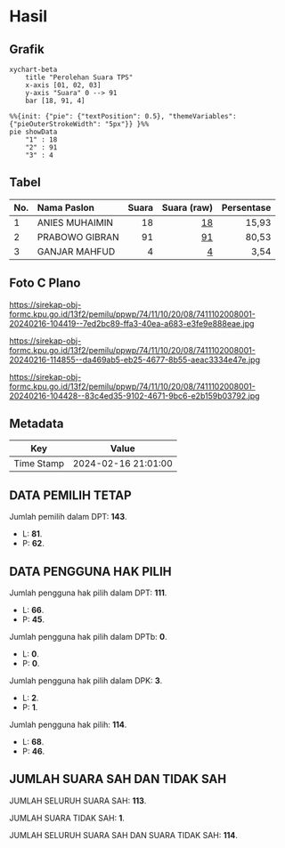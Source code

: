 # Hasil

## Grafik

```mermaid
xychart-beta
    title "Perolehan Suara TPS"
    x-axis [01, 02, 03]
    y-axis "Suara" 0 --> 91
    bar [18, 91, 4]
```

```mermaid
%%{init: {"pie": {"textPosition": 0.5}, "themeVariables": {"pieOuterStrokeWidth": "5px"}} }%%
pie showData
    "1" : 18
    "2" : 91
    "3" : 4
```

## Tabel

| No. | Nama Paslon    | Suara | Suara (raw) | Persentase |
|:--- |:-------------- | -----:| -----------:| ----------:|
| 1   | ANIES MUHAIMIN | 18    | [18][p-1]   | 15,93      |
| 2   | PRABOWO GIBRAN | 91    | [91][p-2]   | 80,53      |
| 3   | GANJAR MAHFUD  | 4     | [4][p-3]    | 3,54       |


[p-1]: https://github.com/gigit-pemilu/pemilu-2024-74-sulawesi-tenggara/blob/main/pilpres/hitung-suara/sub/74-sulawesi-tenggara/sub/11-kolaka-timur/sub/10-aere/sub/2008-taore/sub/001-tps/sub/paslon-1.txt
[p-2]: https://github.com/gigit-pemilu/pemilu-2024-74-sulawesi-tenggara/blob/main/pilpres/hitung-suara/sub/74-sulawesi-tenggara/sub/11-kolaka-timur/sub/10-aere/sub/2008-taore/sub/001-tps/sub/paslon-2.txt
[p-3]: https://github.com/gigit-pemilu/pemilu-2024-74-sulawesi-tenggara/blob/main/pilpres/hitung-suara/sub/74-sulawesi-tenggara/sub/11-kolaka-timur/sub/10-aere/sub/2008-taore/sub/001-tps/sub/paslon-3.txt

## Foto C Plano

https://sirekap-obj-formc.kpu.go.id/13f2/pemilu/ppwp/74/11/10/20/08/7411102008001-20240216-104419--7ed2bc89-ffa3-40ea-a683-e3fe9e888eae.jpg

https://sirekap-obj-formc.kpu.go.id/13f2/pemilu/ppwp/74/11/10/20/08/7411102008001-20240216-114855--da469ab5-eb25-4677-8b55-aeac3334e47e.jpg

https://sirekap-obj-formc.kpu.go.id/13f2/pemilu/ppwp/74/11/10/20/08/7411102008001-20240216-104428--83c4ed35-9102-4671-9bc6-e2b159b03792.jpg


## Metadata

| Key        | Value               |
| ---------- | ------------------- |
| Time Stamp | 2024-02-16 21:01:00 |


## DATA PEMILIH TETAP

Jumlah pemilih dalam DPT: **143**.
 * L: **81**.
 * P: **62**.

## DATA PENGGUNA HAK PILIH

Jumlah pengguna hak pilih dalam DPT: **111**.
 * L: **66**.
 * P: **45**.

Jumlah pengguna hak pilih dalam DPTb: **0**.
 * L: **0**.
 * P: **0**.

Jumlah pengguna hak pilih dalam DPK: **3**.
 * L: **2**.
 * P: **1**.

Jumlah pengguna hak pilih: **114**.
 * L: **68**.
 * P: **46**.

## JUMLAH SUARA SAH DAN TIDAK SAH

JUMLAH SELURUH SUARA SAH: **113**.

JUMLAH SUARA TIDAK SAH: **1**.

JUMLAH SELURUH SUARA SAH DAN SUARA TIDAK SAH: **114**.


